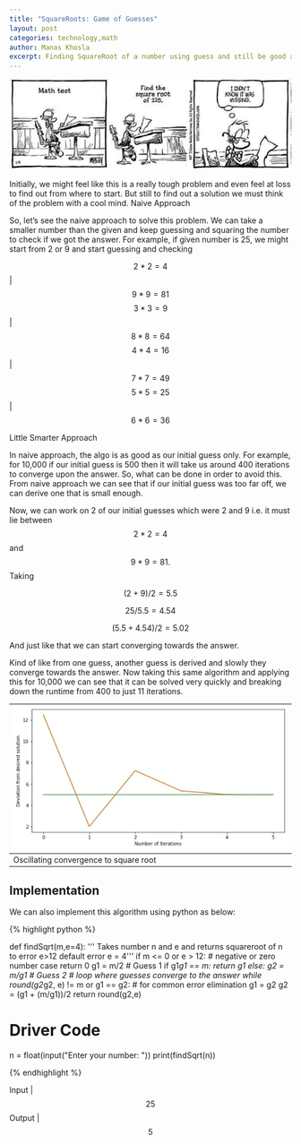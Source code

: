 ```yaml
---
title: "SquareRoots: Game of Guesses"
layout: post
categories: technology,math
author: Manas Khosla
excerpt: Finding SquareRoot of a number using guess and still be good at it!
---
```



![sqrt-comic](/assets/images/missing-sqrt.jpg)

Initially, we might feel like this is a really tough problem and even feel at loss to find out from where to start. But still to find out a solution we must think of the problem with a cool mind.
Naive Approach

So, let’s see the naive approach to solve this problem. We can take a smaller number than the given and keep guessing and squaring the number to check if we got the answer. For example, if given number is 25, we might start from 2 or 9 and start guessing and checking

$$ 2*2 = 4  $$ | $$ 9*9 = 81 $$
$$ 3*3 = 9  $$ | $$ 8*8 = 64 $$
$$ 4*4 = 16 $$ | $$ 7*7 = 49 $$
$$ 5*5 = 25 $$ | $$ 6*6 = 36 $$

Little Smarter Approach

In naive approach, the algo is as good as our initial guess only. For example, for 10,000 if our initial guess is 500 then it will take us around 400 iterations to converge upon the answer. So, what can be done in order to avoid this. From naive approach we can see that if our initial guess was too far off, we can derive one that is small enough.

Now, we can work on 2 of our initial guesses which were 2 and 9 i.e. it must lie between $$2*2 = 4$$ and $$9*9 = 81.$$ Taking

$$ (2+9)/2 = 5.5 $$

$$ 25/5.5 = 4.54 $$

$$ (5.5+4.54)/2 = 5.02 $$

And just like that we can start converging towards the answer.

Kind of like from one guess, another guess is derived and slowly they converge towards the answer. Now taking this same algorithm and applying this for 10,000 we can see that it can be solved very quickly and breaking down the runtime from 400 to just 11 iterations.

|!["Squareroot Graph"](/assets/images/sqrt-graph.jpg)|
|-|
|Oscillating convergence to square root|


## Implementation

We can also implement this algorithm using python as below:

{% highlight python %}

def findSqrt(m,e=4):
	''' Takes number n and e and returns squareroot of n to error e>12
	default error e = 4'''
	if m <= 0 or e > 12:	# negative or zero number case
		return 0
	g1 = m/2	# Guess 1
	if g1*g1 == m:
		return g1
	else:
		g2 = m/g1 # Guess 2
		# loop where guesses converge to the answer
		while round(g2*g2, e) != m or g1 == g2: # for common error elimination
			g1 = g2
			g2 = (g1 + (m/g1))/2
		return round(g2,e)

# Driver Code
n = float(input("Enter your number: "))
print(findSqrt(n))	

{% endhighlight %}

Input  | $$25$$ 
Output | $$5$$